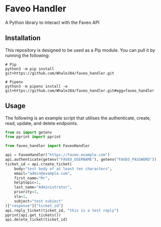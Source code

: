 # Faveo Handler

A Python library to interact with the Faveo API

## Installation

This repository is designed to be used as a Pip module. You can pull it by running the following:

```shell script
# Pip
python3 -m pip install git+https://github.com/WhaleJ84/faveo_handler.git

# Pipenv
python3 -m pipenv install -e git+https://github.com/WhaleJ84/faveo_handler.git#egg=faveo_handler
```

## Usage

The following is an example script that utilises the authenticate, create, read, update, and delete endpoints.

```python
from os import getenv
from pprint import pprint

from faveo_handler import FaveoHandler

api = FaveoHandler("https://faveo.example.com")
api.authenticate(getenv("FAVEO_USERNAME"), getenv("FAVEO_PASSWORD"))
ticket_id = api.create_ticket(
    body="test body of at least ten characters",
    email="admin@example.com",
    first_name="Mr",
    helptopic=1,
    last_name="Administrator",
    priority=1,
    sla=1,
    subject="test subject"
)["response"]["ticket_id"]
api.reply_ticket(ticket_id, "this is a test reply")
pprint(api.get_tickets())
api.delete_ticket(ticket_id)
```
